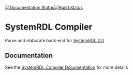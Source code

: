[![Documentation Status](https://readthedocs.org/projects/systemrdl-compiler/badge/?version=latest)](http://systemrdl-compiler.readthedocs.io/en/latest/?badge=latest)[![Build Status](https://travis-ci.org/SystemRDL/systemrdl-compiler.svg?branch=master)](https://travis-ci.org/SystemRDL/systemrdl-compiler)

# SystemRDL Compiler

Parse and elaborate back-end for [SystemRDL 2.0](http://accellera.org/downloads/standards/systemrdl)

## Documentation
See the [SystemRDL Compiler Documentation](http://systemrdl-compiler.readthedocs.io/en/latest) for more details

